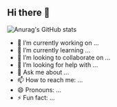 ## Hi there 👋

![Anurag's GitHub stats](https://github-readme-stats.vercel.app/api?username=anuraghazra&theme=chartreuse-dark_icons=true)

- 🔭 I’m currently working on ...
- 🌱 I’m currently learning ...
- 👯 I’m looking to collaborate on ...
- 🤔 I’m looking for help with ...
- 💬 Ask me about ...
- 📫 How to reach me: ...
- 😄 Pronouns: ...
- ⚡ Fun fact: ...
